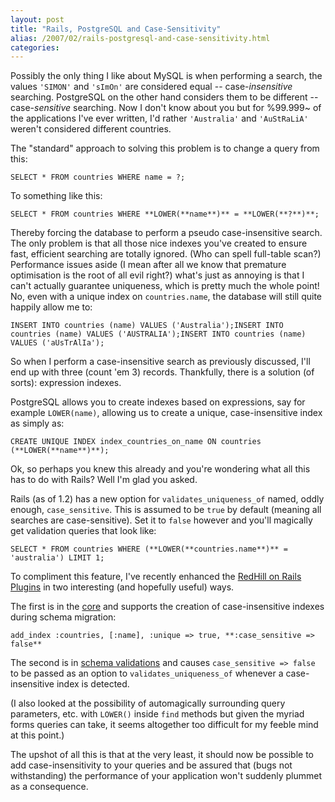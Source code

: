 ```yaml
---
layout: post
title: "Rails, PostgreSQL and Case-Sensitivity"
alias: /2007/02/rails-postgresql-and-case-sensitivity.html
categories:
---
```

Possibly the only thing I like about MySQL is when performing a search, the values `'SIMON'` and `'sImOn'` are considered equal -- case-_insensitive_ searching. PostgreSQL on the other hand considers them to be different -- case-_sensitive_ searching. Now I don't know about you but for %99.999~ of the applications I've ever written, I'd rather `'Australia'` and `'AuStRaLiA'` weren't considered different countries.

The "standard" approach to solving this problem is to change a query from this:

```
SELECT * FROM countries WHERE name = ?;
```

To something like this:

```
SELECT * FROM countries WHERE **LOWER(**name**)** = **LOWER(**?**)**;
```

Thereby forcing the database to perform a pseudo case-insensitive search. The only problem is that all those nice indexes you've created to ensure fast, efficient searching are totally ignored. (Who can spell full-table scan?) Performance issues aside (I mean after all we know that premature optimisation is the root of all evil right?) what's just as annoying is that I can't actually guarantee uniqueness, which is pretty much the whole point! No, even with a unique index on `countries.name`, the database will still quite happily allow me to:

```
INSERT INTO countries (name) VALUES ('Australia');INSERT INTO countries (name) VALUES ('AUSTRALIA');INSERT INTO countries (name) VALUES ('aUsTrAlIa');
```

So when I perform a case-insensitive search as previously discussed, I'll end up with three (count 'em 3) records. Thankfully, there is a solution (of sorts): expression indexes.

PostgreSQL allows you to create indexes based on expressions, say for example `LOWER(name)`, allowing us to create a unique, case-insensitive index as simply as:

```
CREATE UNIQUE INDEX index_countries_on_name ON countries (**LOWER(**name**)**);
```

Ok, so perhaps you knew this already and you're wondering what all this has to do with Rails? Well I'm glad you asked.

Rails (as of 1.2) has a new option for `validates_uniqueness_of` named, oddly enough, `case_sensitive`. This is assumed to be `true` by default (meaning all searches are case-sensitive). Set it to `false` however and you'll magically get validation queries that look like:

```
SELECT * FROM countries WHERE (**LOWER(**countries.name**)** = 'australia') LIMIT 1;
```

To compliment this feature, I've recently enhanced the [RedHill on Rails Plugins](https://github.com/harukizaemon/redhillonrails) in two interesting (and hopefully useful) ways.

The first is in the [core](https://github.com/harukizaemon/redhillonrails/tree/master/redhillonrails_core) and supports the creation of case-insensitive indexes during schema migration:

```
add_index :countries, [:name], :unique => true, **:case_sensitive => false**
```

The second is in [schema validations](https://github.com/harukizaemon/redhillonrails/tree/master/schema_validations) and causes `case_sensitive => false` to be passed as an option to `validates_uniqueness_of` whenever a case-insensitive index is detected.

(I also looked at the possibility of automagically surrounding query parameters, etc. with `LOWER()` inside `find` methods but given the myriad forms queries can take, it seems altogether too difficult for my feeble mind at this point.)

The upshot of all this is that at the very least, it should now be possible to add case-insensitivity to your queries and be assured that (bugs not withstanding) the performance of your application won't suddenly plummet as a consequence.
